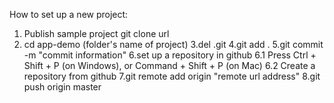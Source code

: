 How to set up a new project:

1. Publish sample project
   git clone url
2. cd app-demo (folder's name of project)
   3.del .git
   4.git add .
   5.git commit -m "commit information"
   6.set up a repository in github
   6.1 Press Ctrl + Shift + P (on Windows), or Command + Shift + P (on Mac)
   6.2 Create a repository from github
   7.git remote add origin "remote url address"
   8.git push origin master

